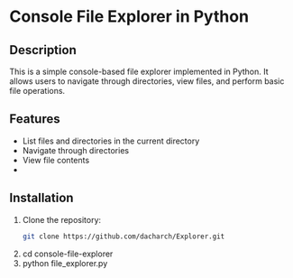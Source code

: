 # Console File Explorer in Python

## Description
This is a simple console-based file explorer implemented in Python. It allows users to navigate through directories, view files, and perform basic file operations.

## Features
- List files and directories in the current directory
- Navigate through directories
- View file contents
- 

## Installation
1. Clone the repository:
   ```bash
   git clone https://github.com/dacharch/Explorer.git
2. cd console-file-explorer
3. python file_explorer.py


